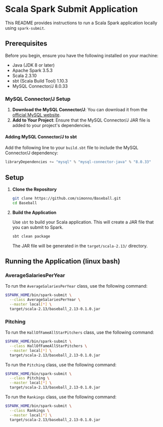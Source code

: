 # Scala Spark Submit Application

This README provides instructions to run a Scala Spark application locally using `spark-submit`.

## Prerequisites

Before you begin, ensure you have the following installed on your machine:

- Java (JDK 8 or later)
- Apache Spark 3.5.3
- Scala 2.3.10
- sbt (Scala Build Tool) 1.10.3
- MySQL Connector/J 8.0.33

### MySQL Connector/J Setup

1. **Download the MySQL Connector/J**: You can download it from
   the [official MySQL website](https://dev.mysql.com/downloads/connector/j/).
2. **Add to Your Project**: Ensure that the MySQL Connector/J JAR file is added to your project's dependencies.

#### Adding MySQL Connector/J to sbt

Add the following line to your `build.sbt` file to include the MySQL Connector/J dependency:

```scala 
libraryDependencies += "mysql" % "mysql-connector-java" % "8.0.33"
```

## Setup

1. **Clone the Repository**

    ```bash
    git clone https://github.com/simonno/Baseball.git
    cd Baseball
    ```

2. **Build the Application**

   Use `sbt` to build your Scala application. This will create a JAR file that you can submit to Spark.

    ```bash
    sbt clean package
    ```

   The JAR file will be generated in the `target/scala-2.13/` directory.

## Running the Application (linux bash)

### AverageSalariesPerYear

To run the `AverageSalariesPerYear` class, use the following command:

```bash 
$SPARK_HOME/bin/spark-submit \
  --class AverageSalariesPerYear \
  --master local[*] \
  target/scala-2.13/baseball_2.13-0.1.0.jar
```

### Pitching

To run the `HallOfFameAllStarPitchers` class, use the following command:

```bash
$SPARK_HOME/bin/spark-submit \
  --class HallOfFameAllStarPitchers \
  --master local[*] \
  target/scala-2.13/baseball_2.13-0.1.0.jar

```

To run the `Pitching` class, use the following command:

```bash
$SPARK_HOME/bin/spark-submit \
  --class Pitching \
  --master local[*] \
  target/scala-2.13/baseball_2.13-0.1.0.jar

```

To run the `Rankings` class, use the following command:

```bash
$SPARK_HOME/bin/spark-submit \
  --class Rankings \
  --master local[*] \
  target/scala-2.13/baseball_2.13-0.1.0.jar

```